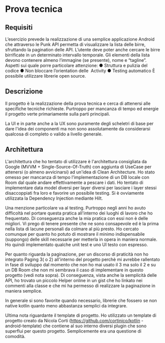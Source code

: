 # Prova tecnica

## Requisiti
L’esercizio prevede la realizzazione di una semplice applicazione Android che attraverso le
Punk API​ permetta di visualizzare la lista delle birre, sfruttando la pagination delle API.
L’utente deve poter anche cercare le birre birrificate in un determinato intervallo temporale.
Gli elementi della lista devono contenere almeno l’immagine (se presente), nome e “tagline”.
Aspetti sui quale porre particolare attenzione:
 ● Struttura e pulizia del codice
 ● Non bloccare l’​ orientation​ delle ​ Activity
 ● Testing automatico
È possibile utilizzare librerie open source.

## Descrizione
Il progetto è la realizzazione della prova tecnica e cerca  di attenersi alle specifiche tecniche richieste. 
Purtroppo per mancanza di tempo ed energie il progetto  verte primariamente sulla parti principali.

La UI e in parte anche a la UX sono puramente degli scheletri di base per dare l'idea dei componenti ma non sono assolutamente da considerarsi
qualcosa di completo o valido a livello generale.


## Architettura 
L'architettura che ho tentato di utilizzare è l'architettura consigliata da Google (MVVM + Single-Source-Of-Truth) con aggiunta di UseCase per
 attenersi (o almeno avvicinarsi) ad un'idea di Clean Architecture. 
 Ho stato omesso per mancanza di tempo l'implementazione di un DB locale con Room dal quale andare effettivamente a pescare i dati. 
 Ho tentato di implementare data model diversi per layer diversi per lasciare i layer stessi disaccoppiati fra
 loro e favorire un possibile testing. Si è ovviamente utilizzata la Dependency Injection
 mediante Hilt.
 
 Una menzione particolare va al testing. Purtroppo negli anni ho avuto difficoltà nel portare questa pratica all'interno dei luoghi di lavoro che
 ho frequentato. Di conseguenza anche la mia pratica con essi non è delle migliori. Vi prego di tenere presente che ne sono consapevole ed è la
 prima nella lista di lacune personali da colmare al più presto. Ho cercato comunque per quanto ho potuto di mostrare il minimo indispensabile
 (suppongo) delle skill necessarie per metterla in opera in maniera normale. Ho quindi implementato qualche unit test e uno UI testo con espresso.
 
 Per quanto riguarda la paginazione, per un discorso di praticità non ho integrato Paging 3( o 2) all'interno del progetto perchè mi avrebbe
 rallentato in fase di sviluppo dal momento che  non ho mai usato il 3 ma solo il 2 e su un DB Room che non mi sembrava il caso di implementare in
 questo progetto (vedi nota sopra). Di conseguenza, vista anche la semplicità delle API, ho trovato un piccolo Helper online in un gist che ho
  linkato nei commenti alla classe e che mi ha permesso di realizzare la paginazione in maniera semplice.
  
 In generale si sono favorite quando necessario, librerie che fossero se non native kotlin quanto meno abbastanza semplici da integrare.
 
 Ultima nota riguardante il template di progetto. Ho utilizzato un template di progetto creato da Nicola Corti (https://github.com/cortinico/kotlin
 -android-template) che contiene al suo interno diversi plugin che sono superflui per questo progetto. Semplicemente era una questione di comodità.
 
 

 

